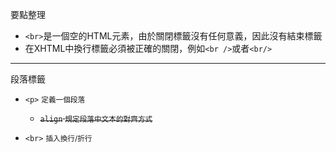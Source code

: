 要點整理
- `<br>`是一個空的HTML元素，由於關閉標籤沒有任何意義，因此沒有結束標籤
- 在XHTML中換行標籤必須被正確的關閉，例如`<br />`或者`<br/>`

---

段落標籤
- `<p>` <small>定義一個段落</small>
	- <s>`align` <small>規定段落中文本的對齊方式</small></s>

- `<br>` <small>插入換行/折行</small>